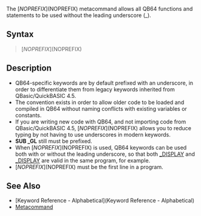 The [$NOPREFIX]($NOPREFIX) metacommand allows all QB64 functions and statements to be used without the leading underscore (_).


## Syntax

> [$NOPREFIX]($NOPREFIX)


## Description

* QB64-specific keywords are by default prefixed with an underscore, in order to differentiate them from legacy keywords inherited from QBasic/QuickBASIC 4.5.
* The convention exists in order to allow older code to be loaded and compiled in QB64 without naming conflicts with existing variables or constants.
* If you are writing new code with QB64, and not importing code from QBasic/QuickBASIC 4.5, [$NOPREFIX]($NOPREFIX) allows you to reduce typing by not having to use underscores in modern keywords.
* **SUB _GL** still must be prefixed.
* When [$NOPREFIX]($NOPREFIX) is used, QB64 keywords can be used both with or without the leading underscore, so that both [_DISPLAY](_DISPLAY) and [_DISPLAY](_DISPLAY) are valid in the same program, for example.
* [$NOPREFIX]($NOPREFIX) must be the first line in a program.


## See Also

* [Keyword Reference - Alphabetical](Keyword Reference - Alphabetical)
* [Metacommand](Metacommand)




